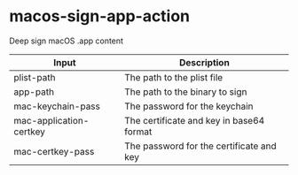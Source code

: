 # macos-sign-app-action
Deep sign macOS .app content

| Input | Description |
| --- | --- |
| plist-path | The path to the plist file |
| app-path | The path to the binary to sign |
| mac-keychain-pass | The password for the keychain |
| mac-application-certkey | The certificate and key in base64 format |
| mac-certkey-pass | The password for the certificate and key |
